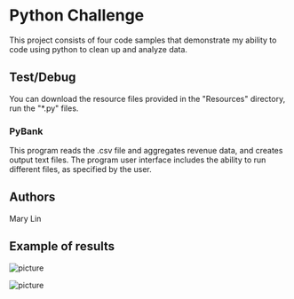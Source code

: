 # Python Challenge

This project consists of four code samples that demonstrate my ability to code using python to clean up and analyze data.

## Test/Debug

You can download the resource files provided in the "Resources" directory, run the "*.py" files. 

### PyBank

This program reads the .csv file and aggregates revenue data, and creates output text files. The program user interface includes the ability to run different files, as specified by the user. 

## Authors

Mary Lin

## Example of results
![picture](https://github.com/themarylin90/Python-Challenge/blob/master/Output/TerminalSnip.JPG)

![picture](https://github.com/themarylin90/Python-Challenge/blob/master/Output/text_file_outputs.JPG)
